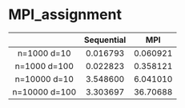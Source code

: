 # MPI_assignment

|               | Sequential |    MPI   |
|:-------------:|:----------:|:--------:|
|  n=1000 d=10  |  0.016793  | 0.060921 |
|  n=1000 d=100 |  0.022823  | 0.358121 |
|  n=10000 d=10 |  3.548600  | 6.041010 |
| n=10000 d=100 |  3.303697  | 36.70688 |
